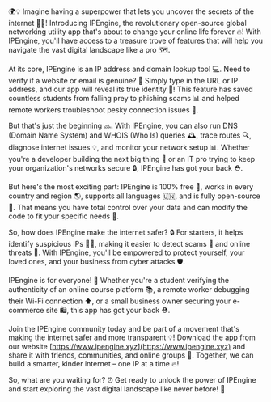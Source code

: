 🌍💡 Imagine having a superpower that lets you uncover the secrets of the internet 🕵️‍♀️! Introducing IPEngine, the revolutionary open-source global networking utility app that's about to change your online life forever 🔥! With IPEngine, you'll have access to a treasure trove of features that will help you navigate the vast digital landscape like a pro 🗺️.

At its core, IPEngine is an IP address and domain lookup tool 💻. Need to verify if a website or email is genuine? 🔎 Simply type in the URL or IP address, and our app will reveal its true identity 💯! This feature has saved countless students from falling prey to phishing scams 📊 and helped remote workers troubleshoot pesky connection issues 📱.

But that's just the beginning 🔜. With IPEngine, you can also run DNS (Domain Name System) and WHOIS (Who Is) queries 🕰️, trace routes 🔍, diagnose internet issues 💡, and monitor your network setup 📊. Whether you're a developer building the next big thing 🚀 or an IT pro trying to keep your organization's networks secure 🔒, IPEngine has got your back ⛑.

But here's the most exciting part: IPEngine is 100% free 💸, works in every country and region 🌎, supports all languages 🇺🇳, and is fully open-source 👀. That means you have total control over your data and can modify the code to fit your specific needs 🔧.

So, how does IPEngine make the internet safer? 🔒 For starters, it helps identify suspicious IPs 👮‍♀️, making it easier to detect scams 💸 and online threats 🚨. With IPEngine, you'll be empowered to protect yourself, your loved ones, and your business from cyber attacks 🛡️.

IPEngine is for everyone! 🌈 Whether you're a student verifying the authenticity of an online course platform 📚, a remote worker debugging their Wi-Fi connection ⬆️, or a small business owner securing your e-commerce site 🛍️, this app has got your back ⛑.

Join the IPEngine community today and be part of a movement that's making the internet safer and more transparent 💡! Download the app from our website [https://www.ipengine.xyz](https://www.ipengine.xyz) and share it with friends, communities, and online groups 🤩. Together, we can build a smarter, kinder internet – one IP at a time 🔥!

So, what are you waiting for? ⏰ Get ready to unlock the power of IPEngine and start exploring the vast digital landscape like never before! 🚀